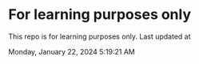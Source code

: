 # For learning purposes only
This repo is for learning purposes only.
Last updated at

Monday, January 22, 2024 5:19:21 AM

